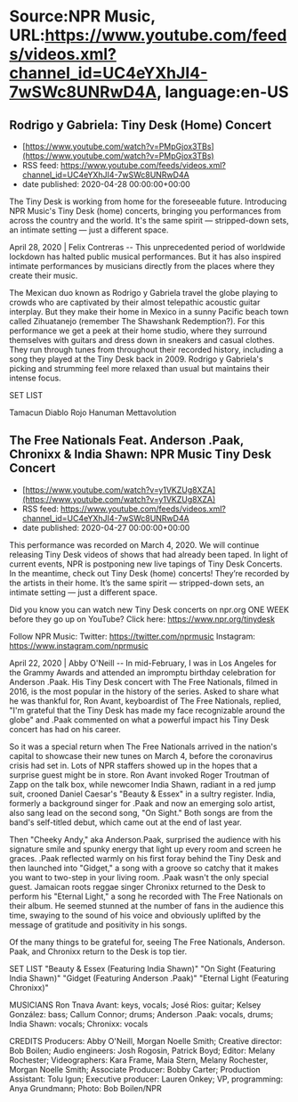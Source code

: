 # Source:NPR Music, URL:https://www.youtube.com/feeds/videos.xml?channel_id=UC4eYXhJI4-7wSWc8UNRwD4A, language:en-US

## Rodrigo y Gabriela: Tiny Desk (Home) Concert
 - [https://www.youtube.com/watch?v=PMpGjox3TBs](https://www.youtube.com/watch?v=PMpGjox3TBs)
 - RSS feed: https://www.youtube.com/feeds/videos.xml?channel_id=UC4eYXhJI4-7wSWc8UNRwD4A
 - date published: 2020-04-28 00:00:00+00:00

The Tiny Desk is working from home for the foreseeable future. Introducing NPR Music's Tiny Desk (home) concerts, bringing you performances from across the country and the world. It's the same spirit — stripped-down sets, an intimate setting — just a different space.

April 28, 2020 | Felix Contreras -- This unprecedented period of worldwide lockdown has halted public musical performances. But it has also inspired intimate performances by musicians directly from the places where they create their music.

The Mexican duo known as Rodrigo y Gabriela travel the globe playing to crowds who are captivated by their almost telepathic acoustic guitar interplay. But they make their home in Mexico in a sunny Pacific beach town called Zihuatanejo (remember The Shawshank Redemption?). For this performance we get a peek at their home studio, where they surround themselves with guitars and dress down in sneakers and casual clothes. They run through tunes from throughout their recorded history, including a song they played at the Tiny Desk back in 2009. Rodrigo y Gabriela's picking and strumming feel more relaxed than usual but maintains their intense focus.

SET LIST

Tamacun
Diablo Rojo
Hanuman
Mettavolution

## The Free Nationals Feat. Anderson .Paak, Chronixx & India Shawn: NPR Music Tiny Desk Concert
 - [https://www.youtube.com/watch?v=y1VKZUg8XZA](https://www.youtube.com/watch?v=y1VKZUg8XZA)
 - RSS feed: https://www.youtube.com/feeds/videos.xml?channel_id=UC4eYXhJI4-7wSWc8UNRwD4A
 - date published: 2020-04-27 00:00:00+00:00

This performance was recorded on March 4, 2020. We will continue releasing Tiny Desk videos of shows that had already been taped. In light of current events, NPR is postponing new live tapings of Tiny Desk Concerts. In the meantime, check out Tiny Desk (home) concerts! They’re recorded by the artists in their home. It’s the same spirit — stripped-down sets, an intimate setting — just a different space.

Did you know you can watch new Tiny Desk concerts on npr.org ONE WEEK before they go up on YouTube? Click here: https://www.npr.org/tinydesk

Follow NPR Music:
Twitter: https://twitter.com/nprmusic
Instagram: https://www.instagram.com/nprmusic

April 22, 2020 | Abby O'Neill -- In mid-February, I was in Los Angeles for the Grammy Awards and attended an impromptu birthday celebration for Anderson .Paak. His Tiny Desk concert with The Free Nationals, filmed in 2016, is the most popular in the history of the series. Asked to share what he was thankful for, Ron Avant, keyboardist of The Free Nationals, replied, "I'm grateful that the Tiny Desk has made my face recognizable around the globe" and .Paak commented on what a powerful impact his Tiny Desk concert has had on his career.

So it was a special return when The Free Nationals arrived in the nation's capital to showcase their new tunes on March 4, before the coronavirus crisis had set in. Lots of NPR staffers showed up in the hopes that a surprise guest might be in store. Ron Avant invoked Roger Troutman of Zapp on the talk box, while newcomer India Shawn, radiant in a red jump suit, crooned Daniel Caesar's "Beauty & Essex" in a sultry register. India, formerly a background singer for .Paak and now an emerging solo artist, also sang lead on the second song, "On Sight." Both songs are from the band's self-titled debut, which came out at the end of last year.

Then "Cheeky Andy," aka Anderson.Paak, surprised the audience with his signature smile and spunky energy that light up every room and screen he graces. .Paak reflected warmly on his first foray behind the Tiny Desk and then launched into "Gidget," a song with a groove so catchy that it makes you want to two-step in your living room. .Paak wasn't the only special guest. Jamaican roots reggae singer Chronixx returned to the Desk to perform his "Eternal Light," a song he recorded with The Free Nationals on their album. He seemed stunned at the number of fans in the audience this time, swaying to the sound of his voice and obviously uplifted by the message of gratitude and positivity in his songs.

Of the many things to be grateful for, seeing The Free Nationals, Anderson. Paak, and Chronixx return to the Desk is top tier.

SET LIST
"Beauty & Essex (Featuring India Shawn)"
"On Sight (Featuring India Shawn)"
"Gidget (Featuring Anderson .Paak)"
"Eternal Light (Featuring Chronixx)"

MUSICIANS
Ron Tnava Avant: keys, vocals; José Rios: guitar; Kelsey González: bass; Callum Connor; drums; Anderson .Paak: vocals, drums; India Shawn: vocals; Chronixx: vocals

CREDITS
Producers: Abby O'Neill, Morgan Noelle Smith; Creative director: Bob Boilen; Audio engineers: Josh Rogosin, Patrick Boyd; Editor: Melany Rochester; Videographers: Kara Frame, Maia Stern, Melany Rochester, Morgan Noelle Smith; Associate Producer: Bobby Carter; Production Assistant: Tolu Igun; Executive producer: Lauren Onkey; VP, programming: Anya Grundmann; Photo: Bob Boilen/NPR

